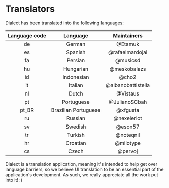 # Translators

Dialect has been translated into the following languages:

Language code  | Language             | Maintainers
:------------: | :------------------: | :-----------------:
de             | German               | @Etamuk
es             | Spanish              | @rafaelmardojai
fa             | Persian              | @musicsd
hu             | Hungarian            | @meskobalazs
id             | Indonesian           | @cho2
it             | Italian              | @albanobattistella
nl             | Dutch                | @Vistaus
pt             | Portuguese           | @JulianoSCbah
pt_BR          | Brazilian Portuguese | @xfgusta
ru             | Russian              | @nexeleriot
sv             | Swedish              | @eson57
tr             | Turkish              | @noteqnil
hr             | Croatian             | @milotype
cs             | Czech                | @pervoj

Dialect is a translation application, meaning it's intended to help get over language barriers, so we believe UI translation to be an essential part of the application's development. As such, we really appreciate all the work put into it! :)

